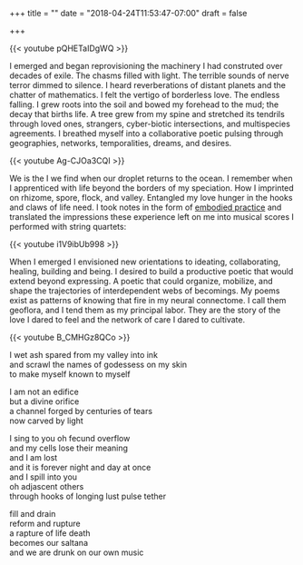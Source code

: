 +++
title = ""
date = "2018-04-24T11:53:47-07:00"
draft = false

+++

{{< youtube pQHETaIDgWQ >}}

I emerged and began reprovisioning the machinery I had construted over decades of exile.
The chasms filled with light. The terrible sounds of nerve terror dimmed to silence. 
I heard reverberations of distant planets and the chatter of mathematics.
I felt the vertigo of borderless love. The endless falling. I grew roots into the soil 
and bowed my forehead to the mud; the decay that births life. A tree grew from my spine 
and stretched its tendrils through loved ones, strangers, cyber-biotic intersections, 
and multispecies agreements. I breathed myself into a collaborative poetic 
pulsing through geographies, networks, temporalities, dreams, and desires.

{{< youtube Ag-CJOa3CQI >}}

We is the I we find when our droplet returns to the ocean. I remember when
I apprenticed with life beyond the borders of my speciation. How I imprinted
on rhizome, spore, flock, and valley. Entangled my love hunger in the hooks
and claws of life need. I took notes in the form of [embodied practice](https://www.youtube.com/user/dancingecologist)
and translated the impressions these experience left on me into musical scores
I performed with string quartets:

{{< youtube i1V9ibUb998 >}}

When I emerged I envisioned new orientations to ideating, collaborating, healing, 
building and being. I desired to build a productive poetic that would extend
beyond expressing. A poetic that could organize, mobilize, and shape the trajectories of 
interdependent webs of becomings. My poems exist as patterns of knowing that fire 
in my neural connectome. I call them geoflora, and I tend
them as my principal labor. They are the story of the love I dared to feel
and the network of care I dared to cultivate. 

{{< youtube B_CMHGz8QCo >}}

I wet ash spared from my valley into ink</br>
and scrawl the names of godessess on my skin</br>
to make myself known to myself</br>

I am not an edifice</br>
but a divine orifice</br>
a channel forged by centuries of tears</br>
now carved by light</br>

I sing to you oh fecund overflow</br>
and my cells lose their meaning</br>
and I am lost</br>
and it is forever night and day at once</br>
and I spill into you</br>
oh adjascent others</br>
through hooks of longing lust pulse tether</br>

fill and drain</br>
reform and rupture</br>
a rapture of life death</br>
becomes our saltana</br>
and we are drunk on our own music</br>
